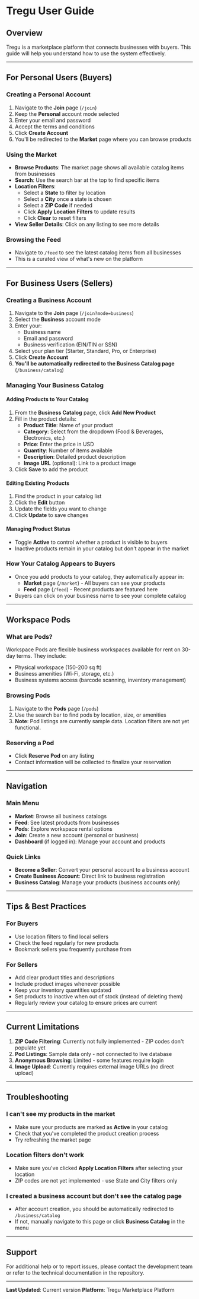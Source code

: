 # Tregu User Guide

## Overview
Tregu is a marketplace platform that connects businesses with buyers. This guide will help you understand how to use the system effectively.

---

## For Personal Users (Buyers)

### Creating a Personal Account
1. Navigate to the **Join** page (`/join`)
2. Keep the **Personal** account mode selected
3. Enter your email and password
4. Accept the terms and conditions
5. Click **Create Account**
6. You'll be redirected to the **Market** page where you can browse products

### Using the Market
- **Browse Products**: The market page shows all available catalog items from businesses
- **Search**: Use the search bar at the top to find specific items
- **Location Filters**: 
  - Select a **State** to filter by location
  - Select a **City** once a state is chosen
  - Select a **ZIP Code** if needed
  - Click **Apply Location Filters** to update results
  - Click **Clear** to reset filters
- **View Seller Details**: Click on any listing to see more details

### Browsing the Feed
- Navigate to `/feed` to see the latest catalog items from all businesses
- This is a curated view of what's new on the platform

---

## For Business Users (Sellers)

### Creating a Business Account
1. Navigate to the **Join** page (`/join?mode=business`)
2. Select the **Business** account mode
3. Enter your:
   - Business name
   - Email and password
   - Business verification (EIN/TIN or SSN)
4. Select your plan tier (Starter, Standard, Pro, or Enterprise)
5. Click **Create Account**
6. **You'll be automatically redirected to the Business Catalog page** (`/business/catalog`)

### Managing Your Business Catalog

#### Adding Products to Your Catalog
1. From the **Business Catalog** page, click **Add New Product**
2. Fill in the product details:
   - **Product Title**: Name of your product
   - **Category**: Select from the dropdown (Food & Beverages, Electronics, etc.)
   - **Price**: Enter the price in USD
   - **Quantity**: Number of items available
   - **Description**: Detailed product description
   - **Image URL** (optional): Link to a product image
3. Click **Save** to add the product

#### Editing Existing Products
1. Find the product in your catalog list
2. Click the **Edit** button
3. Update the fields you want to change
4. Click **Update** to save changes

#### Managing Product Status
- Toggle **Active** to control whether a product is visible to buyers
- Inactive products remain in your catalog but don't appear in the market

### How Your Catalog Appears to Buyers
- Once you add products to your catalog, they automatically appear in:
  - **Market** page (`/market`) - All buyers can see your products
  - **Feed** page (`/feed`) - Recent products are featured here
- Buyers can click on your business name to see your complete catalog

---

## Workspace Pods

### What are Pods?
Workspace Pods are flexible business workspaces available for rent on 30-day terms. They include:
- Physical workspace (150-200 sq ft)
- Business amenities (Wi-Fi, storage, etc.)
- Business systems access (barcode scanning, inventory management)

### Browsing Pods
1. Navigate to the **Pods** page (`/pods`)
2. Use the search bar to find pods by location, size, or amenities
3. **Note**: Pod listings are currently sample data. Location filters are not yet functional.

### Reserving a Pod
- Click **Reserve Pod** on any listing
- Contact information will be collected to finalize your reservation

---

## Navigation

### Main Menu
- **Market**: Browse all business catalogs
- **Feed**: See latest products from businesses
- **Pods**: Explore workspace rental options
- **Join**: Create a new account (personal or business)
- **Dashboard** (if logged in): Manage your account and products

### Quick Links
- **Become a Seller**: Convert your personal account to a business account
- **Create Business Account**: Direct link to business registration
- **Business Catalog**: Manage your products (business accounts only)

---

## Tips & Best Practices

### For Buyers
- Use location filters to find local sellers
- Check the feed regularly for new products
- Bookmark sellers you frequently purchase from

### For Sellers
- Add clear product titles and descriptions
- Include product images whenever possible
- Keep your inventory quantities updated
- Set products to inactive when out of stock (instead of deleting them)
- Regularly review your catalog to ensure prices are current

---

## Current Limitations

1. **ZIP Code Filtering**: Currently not fully implemented - ZIP codes don't populate yet
2. **Pod Listings**: Sample data only - not connected to live database
3. **Anonymous Browsing**: Limited - some features require login
4. **Image Upload**: Currently requires external image URLs (no direct upload)

---

## Troubleshooting

### I can't see my products in the market
- Make sure your products are marked as **Active** in your catalog
- Check that you've completed the product creation process
- Try refreshing the market page

### Location filters don't work
- Make sure you've clicked **Apply Location Filters** after selecting your location
- ZIP codes are not yet implemented - use State and City filters only

### I created a business account but don't see the catalog page
- After account creation, you should be automatically redirected to `/business/catalog`
- If not, manually navigate to this page or click **Business Catalog** in the menu

---

## Support

For additional help or to report issues, please contact the development team or refer to the technical documentation in the repository.

---

**Last Updated**: Current version
**Platform**: Tregu Marketplace Platform
